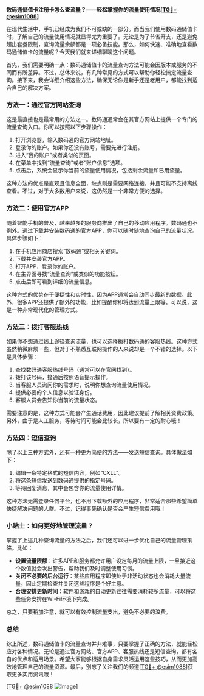 **数码通储值卡注册卡怎么查流量？——轻松掌握你的流量使用情况[[TG💪+ @esim1088](https://t.me/s/esim1088)]**

在现代生活中，手机已经成为我们不可或缺的一部分。而当我们使用数码通储值卡时，了解自己的流量使用情况就显得尤为重要了。无论是为了节省开支，还是避免超出套餐限制，查询流量余额都是一项必备技能。那么，如何快速、准确地查看数码通储值卡的流量呢？今天我们就来详细聊聊这个问题。

首先，我们需要明确一点：数码通储值卡的流量查询方法可能会因版本或服务的不同而有所差异。不过，总体来说，有几种常见的方式可以帮助你轻松搞定流量查询。接下来，我会详细介绍这些方法，确保无论你是新手还是老用户，都能找到适合自己的解决方案。

### 方法一：通过官方网站查询

这是最直接也是最常用的方法之一。数码通通常会在其官方网站上提供一个专门的流量查询入口。你可以按照以下步骤操作：

1. 打开浏览器，输入数码通的官方网站地址。
2. 登录你的账户。如果你还没有账号，需要先进行注册。
3. 进入“我的账户”或者类似的页面。
4. 在菜单中找到“流量查询”或者“账户信息”选项。
5. 点击后，系统会显示你当前的流量使用情况，包括剩余流量和已用流量。

这种方法的优点是直观且信息全面，缺点则是需要网络连接，并且可能不支持离线查看。不过，对于大多数用户来说，这仍然是一个非常方便的选择。

### 方法二：使用官方APP

随着智能手机的普及，越来越多的服务商推出了自己的移动应用程序。数码通也不例外。通过下载并安装数码通的官方APP，你可以随时随地查询自己的流量状况。具体步骤如下：

1. 在手机应用商店搜索“数码通”或相关关键词。
2. 下载并安装官方APP。
3. 打开APP，登录你的账户。
4. 在主界面寻找“流量查询”或类似的功能按钮。
5. 点击后即可看到详细的流量信息。

这种方式的优势在于便捷性和实时性，因为APP通常会自动同步最新的数据。此外，很多APP还提供了额外的功能，比如提醒你即将达到流量上限等。可以说，这是一种非常现代化的管理方式。

### 方法三：拨打客服热线

如果你不想通过线上途径查询流量，也可以选择拨打数码通的客服热线。这种方式虽然稍微麻烦一些，但对于不熟悉互联网操作的人来说却是一个不错的选择。以下是具体步骤：

1. 查找数码通客服热线号码（通常可以在官网找到）。
2. 拨打该号码，接通后按照语音提示操作。
3. 当客服人员询问你的需求时，说明你想查询流量使用情况。
4. 提供必要的个人信息以验证身份。
5. 客服人员会告知你当前的流量状态。

需要注意的是，这种方式可能会产生通话费用，因此建议提前了解相关资费政策。另外，由于是人工服务，等待时间可能会比较长，所以要有一定的耐心哦！

### 方法四：短信查询

除了以上三种方式外，还有一种更为简便的方法——发送短信查询。具体做法如下：

1. 编辑一条特定格式的短信内容，例如“CXLL”。
2. 将这条短信发送到数码通提供的指定号码。
3. 等待回复消息，其中会包含你的流量使用详情。

这种方法无需登录任何平台，也不用下载额外的应用程序，非常适合那些希望简单快捷解决问题的人群。不过，记得事先确认是否会产生短信费用哦！

### 小贴士：如何更好地管理流量？

掌握了上述几种查询流量的方法之后，我们还可以进一步优化自己的流量管理策略。比如：

- **设置流量限额**：许多APP和服务都允许用户设定每月的流量上限，一旦接近这个数值就会发出警告，帮助我们及时调整使用习惯。
- **关闭不必要的后台运行**：某些应用程序即使处于非活动状态也会消耗大量流量，因此定期检查并关闭这些程序是个好主意。
- **合理安排更新时间**：软件和游戏的自动更新往往需要消耗较多流量，可以将这些任务安排在Wi-Fi环境下完成。

总之，只要稍加注意，就可以有效控制流量支出，避免不必要的浪费。

### 总结

综上所述，数码通储值卡的流量查询并非难事，只要掌握了正确的方法，就能轻松应对各种情况。无论是通过官方网站、官方APP、客服热线还是短信查询，都有各自的优点和适用场景。希望大家能够根据自身需求灵活运用这些技巧，从而更加高效地管理自己的流量资源。最后，别忘了关注我们的频道[[TG💪+ @esim1088](https://t.me/s/esim1088)]获取更多实用资讯哦！

[[TG💪+ @esim1088](https://t.me/s/esim1088) ![Image](https://i.postimg.cc/4NQfJmqS/Snipaste-2025-05-13-00-14-12.png)]